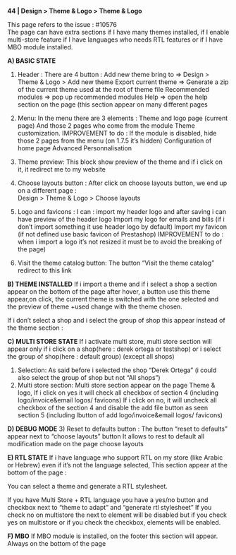 **44 | Design > Theme & Logo > Theme & Logo**

 This page refers to the issue : #10576  
The page can have extra sections if I have many themes installed, if I enable multi-store feature if I have languages who needs RTL features or if I have MBO module installed.

**A) BASIC STATE**

1) Header : 
There are 4 button : 
Add new theme bring to => Design > Theme & Logo > Add new theme
Export current theme => Generate a zip of the current theme used at the root of theme file 
Recommended modules => pop up recommended modules 
Help => open the help section on the page (this section appear on many different pages 


2) Menu: 
In the menu there are 3 elements : 
Theme and logo page (current page)
And those 2 pages who come from the module Theme customization. 
IMPROVEMENT to do : If the module is disabled, hide those 2 pages from the menu (on 1.7.5 it’s hidden) 
Configuration of home page 
Advanced Personnalisation 

3) Theme preview:
This block show preview of the theme and if i click on it, it redirect me to my website 

4) Choose layouts button :
After click on choose layouts button, we end up on a different page :  
Design > Theme & Logo > Choose layouts

5) Logo and favicons :
 I can : 
import my header logo and after saving i can have preview of the header logo 
Import my logo for emails and bills (if i don’t import something it use header logo by default) 
Import my favicon (if not defined use basic favicon of Prestashop) 
IMPROVEMENT to do : when i import a logo it’s not resized it must be to avoid the breaking of the page) 

6) Visit the theme catalog button:
The button “Visit the theme catalog” redirect to this link 



**B) THEME INSTALLED**
If i import a theme and if i select a shop a section appear on the bottom of the page after hover, a button use this theme appear,on click, the current theme is switched with the one selected and the preview of theme +used change with the theme chosen.

If i don’t select a shop and i select the group of shop this appear instead of the theme section : 




**C) MULTI STORE STATE**
If i activate multi store, multi store section will appear only if i click on a shop(here : derek ortega or testshop) or i select the group of shop(here : default group) (except all shops) 


1) Selection: 
As said before i selected the shop “Derek Ortega” (i could also select the group of shop but not “All shops”) 
2) Multi store section: 
Multi store section appear on the page Theme & logo,
If i click on yes it will check all checkbox of section 4 (including logo/invoice&email logos/ favicons) 
If i  click on no, it will uncheck all checkbox of the section 4 and disable the add file button as seen section 5 (including lbutton of add logo/invoice&email logos/ favicons)
  
**D) DEBUG MODE**
3) Reset to defaults button : 
The button “reset to defaults” appear next to “choose layouts” button
It allows to rest to default all modification made on the page choose layouts 


**E) RTL STATE**
If i have language who support RTL on my store (like Arabic or Hebrew) even if it’s not the language selected, This section appear at the bottom of the page :

You can select a theme and generate a RTL stylesheet. 

If you have Multi Store + RTL language you have a yes/no button and checkbox next to “theme to adapt” and “generate rtl stylesheet” 
If you check no on multistore the next to element will be disabled but if you check yes on multistore or if you check the checkbox, elements will be enabled. 

**F) MBO**
If MBO module is installed, on the footer this section will appear. 
Always on the bottom of the page 
